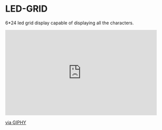 # LED-GRID
6*24 led grid display capable of displaying all the characters.
<iframe src="https://giphy.com/embed/3oKIPv7lqc8fLU90g8" width="480" height="270" frameBorder="0" class="giphy-embed" allowFullScreen></iframe><p><a href="https://giphy.com/gifs/3oKIPv7lqc8fLU90g8">via GIPHY</a></p>
